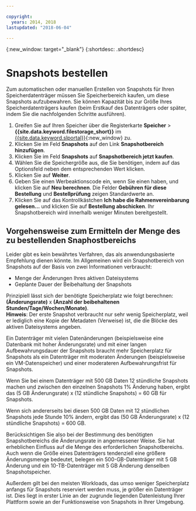 ```yaml
---

copyright:
  years: 2014, 2018
lastupdated: "2018-06-04"

---
```

{:new_window: target="_blank"}
{:shortdesc: .shortdesc}

# Snapshots bestellen

Zum automatischen oder manuellen Erstellen von Snapshots für Ihren Speicherdatenträger müssen Sie Speicherbereich kaufen, um diese Snapshots aufzubewahren. Sie können Kapazität bis zur Größe Ihres Speicherdatenträgers kaufen (beim Erstkauf des Datenträgers oder später, indem Sie die nachfolgenden Schritte ausführen).

1. Greifen Sie auf Ihren Speicher über die Registerkarte **Speicher** > **{{site.data.keyword.filestorage_short}}** im [{{site.data.keyword.slportal}}](https://control.softlayer.com/){:new_window} zu.
2. Klicken Sie im Feld **Snapshots** auf den Link **Snapshotbereich hinzufügen**.
3. Klicken Sie im Feld **Snapshots** auf **Snapshotbereich jetzt kaufen**.
3. Wählen Sie die Speichergröße aus, die Sie benötigen, indem auf das Optionsfeld neben dem entsprechenden Wert klicken.
4. Klicken Sie auf **Weiter**.
5. Geben Sie einen Werbeaktionscode ein, wenn Sie einen haben, und klicken Sie auf **Neu berechnen**. Die Felder **Gebühren für diese Bestellung** und **Bestellprüfung** zeigen Standardwerte an.
6. Klicken Sie auf das Kontrollkästchen **Ich habe die Rahmenvereinbarung gelesen…** und klicken Sie auf **Bestellung abschicken**. Ihr Snapshotbereich wird innerhalb weniger Minuten bereitgestellt.

## Vorgehensweise zum Ermitteln der Menge des zu bestellenden Snaphostbereichs

Leider gibt es kein bewährtes Verfahren, das als anwendungsbasierte Empfehlung dienen könnte. Im Allgemeinen wird ein Snapshotbereich von Snapshots auf der Basis von zwei Informationen verbraucht:
- Menge der Änderungen Ihres aktiven Dateisystems 
- Geplante Dauer der Beibehaltung der Snapshots  

Prinzipiell lässt sich der benötigte Speicherplatz wie folgt berechnen: **(Änderungsrate)** x **(Anzahl der beibehaltenen Stunden/Tage/Wochen/Monate)**.  
**Hinweis**: Der erste Snapshot verbraucht nur sehr wenig Speicherplatz, weil er lediglich eine Kopie der Metadaten (Verweise) ist, die die Blöcke des aktiven Dateisystems angeben. 

Ein Datenträger mit vielen Datenänderungen (beispielsweise eine Datenbank mit hoher Änderungsrate) und mit einer langen Aufbewahrungsdauer der Snapshots braucht mehr Speicherplatz für Snapshots als ein Datenträger mit moderaten Änderungen (beispielsweise ein VM-Datenspeicher) und einer moderateren Aufbewahrungsfrist für Snapshots. 

Wenn Sie bei einem Datenträger mit 500 GB Daten 12 stündliche Snapshots machen und zwischen den einzelnen Snapshots 1% Änderung haben, ergibt das (5 GB Änderungsrate) x (12 stündliche Snapshots) = 60 GB für Snapshots.

Wenn sich andererseits bei diesen 500 GB Daten mit 12 stündlichen Snapshots jede Stunde 10% ändern, ergibt das (50 GB Änderungsrate) x (12 stündliche Snapshots) = 600 GB.

Berücksichtigen Sie also bei der Bestimmung des benötigten Snapshotbereichs die Änderungsrate in angemessener Weise. Sie hat erheblichen Einfluss auf die Menge des erforderlichen Snapshotbereichs. Auch wenn die Größe eines Datenträgers tendenziell eine größere Änderungsmenge bedeutet, belegen ein 500-GB-Datenträger mit 5 GB Änderung und ein 10-TB-Datenträger mit 5 GB Änderung denselben Snapshotspeicher.

Außerdem gilt bei den meisten Workloads, das umso weniger Speicherplatz anfangs für Snapshots reserviert werden muss, je größer ein Datenträger ist. Dies liegt in erster Linie an der zugrunde liegenden Datenleistung Ihrer Plattform sowie an der Funktionsweise von Snapshots in Ihrer Umgebung.


